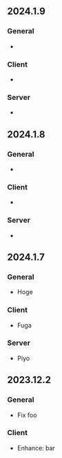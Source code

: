 ## 2024.1.9

### General
-

### Client
-

### Server
-


## 2024.1.8

### General
-

### Client
-

### Server
-


## 2024.1.7
### General
- Hoge

### Client
- Fuga

### Server
- Piyo

## 2023.12.2

### General
- Fix foo

### Client
- Enhance: bar
